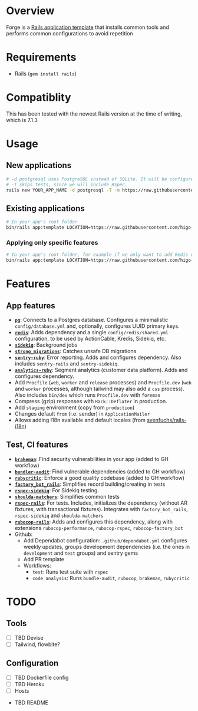 # Overview

Forge is a [Rails application template](https://guides.rubyonrails.org/rails_application_templates.html) that installs common tools and performs common configurations to avoid repetition

# Requirements

- Rails (`gem install rails`)

# Compatiblity

This has been tested with the newest Rails version at the time of writing, which is 7.1.3

# Usage

## New applications

```sh
# -d postgresql uses PostgreSQL instead of SQLite. It will be configured as expected.
# -T skips tests, since we will include RSpec.
rails new YOUR_APP_NAME -d postgresql -T -m https://raw.githubusercontent.com/higo-app/forge/main/lib/template.rb
```

## Existing applications

```sh
# In your app's root folder
bin/rails app:template LOCATION=https://raw.githubusercontent.com/higo-app/forge/main/lib/template.rb
```

### Applying only specific features

```sh
# In your app's root folder, for example if we only want to add Redis config
bin/rails app:template LOCATION=https://raw.githubusercontent.com/higo-app/forge/main/lib/settings/redis.rb
```

# Features

## App features

- **[`pg`](https://github.com/ged/ruby-pg)**: Connects to a Postgres database. Configures a minimalistic `config/database.yml` and, optionally, configures UUID primary keys.
- **[`redis`](https://github.com/redis/redis-rb)**: Adds dependency and a single `config/redis/shared.yml` configuration, to be used by ActionCable, Kredis, Sidekiq, etc.
- **[`sidekiq`](https://github.com/sidekiq/sidekiq)**: Background jobs
- **[`strong_migrations`](https://github.com/ankane/strong_migrations)**: Catches unsafe DB migrations
- **[`sentry-ruby`](https://github.com/getsentry/sentry-ruby)**: Error reporting. Adds and configures dependency. Also includes `sentry-rails` and `sentry-sidekiq`.
- **[`analytics-ruby`](https://github.com/segmentio/analytics-ruby)**: Segment analytics (customer data platform). Adds and configures dependency.
- Add `Procfile` (`web`, `worker` and `release` processes) and `Procfile.dev` (`web` and `worker` processes, although tailwind may also add a `css` process). Also includes `bin/dev` which runs `Procfile.dev` with `foreman`
- Compress (gzip) responses with `Rack::Deflater` in production.
- Add `staging` environment (copy from `production`)
- Changes default `from` (i.e. sender) in `ApplicationMailer`
- Allows adding I18n available and default locales (from [svenfuchs/rails-i18n](https://github.com/svenfuchs/rails-i18n/tree/master))

## Test, CI features

- **[`brakeman`](https://github.com/presidentbeef/brakeman)**: Find security vulnerabilities in your app (added to GH workflow)
- **[`bundler-audit`](https://github.com/rubysec/bundler-audit)**: Find vulnerable dependencies (added to GH workflow)
- **[`rubycritic`](https://github.com/whitesmith/rubycritic)**: Enforce a good quality codebase (added to GH workflow)
- **[`factory_bot_rails`](https://github.com/thoughtbot/factory_bot_rails)**: Simplifies record building/creating in tests
- **[`rspec-sidekiq`](https://github.com/wspurgin/rspec-sidekiq)**: For Sidekiq testing.
- **[`shoulda-matchers`](https://github.com/thoughtbot/shoulda-matchers)**: Simplifies common tests
- **[`rspec-rails`](https://github.com/rspec/rspec-rails)**: For tests. Includes, initializes the dependency (without AR fixtures, with transactional fixtures). Integrates with `factory_bot_rails`, `rspec-sidekiq` and `shoulda-matchers`
- **[`rubocop-rails`](https://github.com/rubocop/rubocop-rails)**: Adds and configures this dependency, along with extensions `rubocop-performance`, `rubocop-rspec`, `rubocop-factory_bot`
- Github:
  - Add Dependabot configuration: `.github/dependabot.yml` configures weekly updates, groups development dependencies (i.e. the ones in `development` and `test` groups) and sentry gems
  - Add PR template
  - Workflows:
    - `test`: Runs test suite with `rspec`
    - `code_analysis`: Runs `bundle-audit`, `rubocop`, `brakeman`, `rubycritic`

# TODO

## Tools

- [ ] TBD Devise
- [ ] Tailwind, flowbite?

## Configuration

- [ ] TBD Dockerfile config
- [ ] TBD Heroku
- [ ] Hosts
- TBD README
